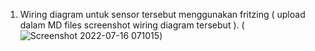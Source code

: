 1. Wiring diagram untuk sensor tersebut menggunakan fritzing ( upload dalam MD files screenshot wiring diagram tersebut ). (![Screenshot 2022-07-16 071015](https://user-images.githubusercontent.com/107297270/179390267-6047b02f-0501-4210-9576-cd5fd59c1c4e.png))